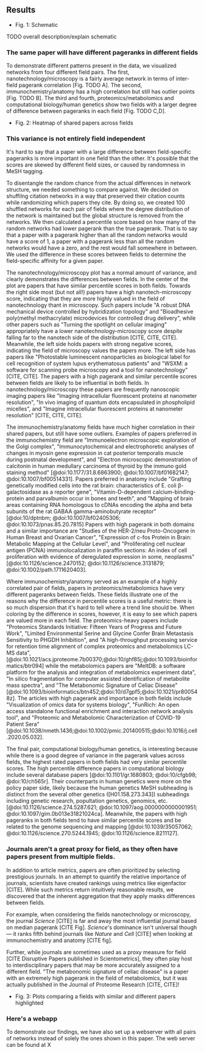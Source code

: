 ## Results

- Fig. 1: Schematic

TODO overall description/explain schematic

### The same paper will have different pageranks in different fields

To demonstrate different patterns present in the data, we visualized networks from four different field pairs.
The first, nanotechnology/microscopy is a fairly average network in terms of inter-field pagerank correlation [Fig. TODO A].
The second, immunochemistry/anatomy has a high correlation but still has outlier points [Fig. TODO B].
The third and fourth, proteomics/metabolomics and computational biology/human genetics show two fields with a larger degree of difference between pageranks in each field [Fig. TODO C,D].

- Fig. 2: Heatmap of shared papers across fields

### This variance is not entirely field independent
It's hard to say that a paper with a large difference between field-specific pageranks is more important in one field than the other.
It's possible that the scores are skewed by different field sizes, or caused by randomness in MeSH tagging.

To disentangle the random chance from the actual differences in network structure, we needed something to compare against.
We decided on shuffilng citation networks in a way that preserved their citation counts while randomizing which papers they cite.
By doing so, we created 100 shuffled networks for each pair of fields where the degree distribution of the network is maintained but the global structure is removed from the networks.
We then calculated a percentile score based on how many of the random networks had lower pagerank than the true pagerank. 
That is to say that a paper with a pagerank higher than all the random networks would have a score of 1, a paper with a pagerank less than all the random networks would have a zero, and the rest would fall somewhere in between. 
We used the difference in these scores between fields to determine the field-specific affinity for a given paper. 

The nanotechnology/microscopy plot has a normal amount of variance, and clearly demonstrates the differences between fields.
In the center of the plot are papers that have similar percentile scores in both fields.
Towards the right side most (but not all!) papers have a high nanotech-microscopy score, indicating that they are more highly valued in the field of nanotechnology thant in microscopy.
Such papers include "A robust DNA mechanical device controlled by hybridization topology" and "Bioadhesive poly(methyl methacrylate) microdevices for controlled drug delivery", while other papers such as "Turning the spotlight on cellular imaging" appropriately have a lower nanotechnology-microscopy score despite falling far to the nanotech side of the distribution [CITE, CITE, CITE].
Meanwhile, the left side holds papers with strong negative scores, indicating the field of microscopy values the papers more.
The left side has papers like "Photostable luminescent nanoparticles as biological label for cell recognition of system lupus erythematosus patients" and "WSXM: a software for scanning probe microscopy and a tool for nanotechnology" [CITE, CITE].
The papers with a high pagerank and similar percentile scores between fields are likely to be influential in both fields. 
In nanotechnology/microscopy these papers are frequently nanoscopic imaging papers like "Imaging intracellular fluorescent proteins at nanometer resolution", "In vivo imaging of quantum dots encapsulated in phospholipid micelles", and  "Imagine intracellular fluorescent proteins at nanometer resolution" [CITE, CITE, CITE].

The immunochemistry/anatomy fields have much higher correlation in their shared papers, but still have some outliers.
Examples of papers preferred in the immunochemistry field are "Immunoelectron microscopic exploration of the Golgi complex", "Immunocytochemical and electrophoretic analyses of changes in myosin gene expression in cat posterior temporalis muscle during postnatal development", and "Electron microscopic demonstration of calcitonin in human medullary carcinoma of thyroid by the immuno gold staining method" [@doi:10.1177/31.8.6863900; @doi:10.1007/bf01682147; @doi:10.1007/bf00514331].
Papers preferred in anatomy include "Grafting genetically modified cells into the rat brain: characteristics of E. coli β-galactosidase as a reporter gene", "Vitamin-D-dependent calcium-binding-protein and parvalbumin occur in bones and teeth", and "Mapping of brain areas containing RNA homologous to cDNAs encoding the alpha and beta subunits of the rat GABAA gamma-aminobutyrate receptor" [@doi:10/dptnbm; @doi:10.1007/bf02405306; @doi:10.1073/pnas.85.20.7815]
Papers with high pagerank in both domains and a similar importance are "Studies of the HER-2/neu Proto-Oncogene in Human Breast and Ovarian Cancer", "Expression of c-fos Protein in Brain: Metabolic Mapping at the Cellular Level", and "Proliferating cell nuclear antigen (PCNA) immunolocalization in paraffin sections: An index of cell proliferation with evidence of deregulated expression in some, neoplasms" [@doi:10.1126/science.2470152; @doi:10.1126/science.3131879; @doi:10.1002/path.1711620403].

Where immunochemistry/anatomy served as an example of a highly correlated pair of fields, papers in proteomics/metabolomics have very different pageranks between fields.
These fields illustrate one of the reasons why the difference in percentile scores is a useful metric: there is so much dispersion that it's hard to tell where a trend line should be.
When coloring by the difference in scores, however, it is easy to see which papers are valued more in each field.
The proteomics-heavy papers include "Proteomics Standards Initiative: Fifteen Years of Progress and Future Work", "Limited Environmental Serine and Glycine Confer Brain Metastasis Sensitivity to PHGDH Inhibition", and "A high-throughput processing service for retention time alignment of complex proteomics and metabolomics LC-MS data", [@doi:10.1021/acs.jproteome.7b00370;@doi:10/ghf85j;@doi:10.1093/bioinformatics/btr094] while the metabolomics papers are "MeltDB: a software platform for the analysis and integration of metabolomics experiment data", "In silico fragmentation for computer assisted identification of metabolite mass spectra", and "The Metabonomic Signature of Celiac Disease" [@doi:10.1093/bioinformatics/btn452;@doi:10/d7gpf5;@doi:10.1021/pr800548z].
The articles with high pagerank and importance in both fields include "Visualization of omics data for systems biology", "FunRich: An open access standalone functional enrichment and interaction network analysis tool", and "Proteomic and Metabolomic Characterization of COVID-19 Patient Sera" [@doi:10.1038/nmeth.1436;@doi:10.1002/pmic.201400515;@doi:10.1016/j.cell.2020.05.032].

The final pair, computational biology/human genetics, is interesting because while there is a good degree of variance in the pagerank values across fields, the highest rated papers in both fields had very similar percentile scores.
The high percentile difference papers in computational biology include several database papers [@doi:10.1101/gr.1680803; @doi:10/cfgb98; @doi:10/ch565r].
Their counterparts in human genetics were more on the policy paper side, likely because the human genetics MeSH subheading is distinct from the several other genetics ([H01.158.273.343]) subheadings including genetic research, popultation genetics, genomics, etc. [@doi:10.1126/science.274.5287.621; @doi:10.1097/aog.0000000000001951; @doi:10.1097/gim.0b013e31821024ca].
Meanwhile, the papers with high pageranks in both fields tend to have similar percentile scores and be related to the genome sequencing and mapping [@doi:10.1039/35057062; @doi:10.1126/science.270.5244.1945; @doi:10.1126/science.8211127].

### Journals aren't a great proxy for field, as they often have papers present from multiple fields.
In addition to article metrics, papers are often prioritized by selecting prestigious journals.
In an attempt to quantify the relative importance of journals, scientists have created rankings using metrics like eigenfactor [CITE]. 
While such metrics return intuitively reasonable results, we discovered that the inherent aggregation that they apply masks differences between fields.

For example, when considering the fields nanotechnology or microscopy, the journal *Science* [CITE] is far and away the most influential journal based on median pagerank [CITE Fig].
*Science*'s dominance isn't universal though — it ranks fifth behind journals like *Nature* and *Cell* [CITE] when looking at immunochemistry and anatomy [CITE fig].

Further, while journals are sometimes used as a proxy measure for field [CITE Disruptive Papers published in Scientometrics], they often play host to interdisciplinary papers that may be more accurately assigned to a different field.
"The metabonomic signature of celiac disease" is a paper with an extremely high pagerank in the field of metabolomics, but it was actually published in the Journal of Proteome Research [CITE, CITE]!

- Fig. 3: Plots comparing a fields with similar and different papers highlighted

### Here's a webapp 

To demonstrate our findings, we have also set up a webserver with all pairs of networks instead of solely the ones shown in this paper.
The web server can be found at X
